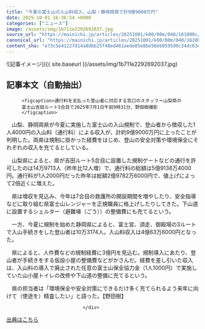 ```yaml
---
title: "今夏の富士山の入山料収入、山梨・静岡両県で計9億9000万円"
date: 2025-10-01 16:36:54 +0900
categories: ["ニュース"]
image: /assets/img/1b711e2292692037.jpg
source_url: "https://mainichi.jp/articles/20251001/k00/00m/040/161000c/"
canonical_url: "https://mainichi.jp/articles/20251001/k00/00m/040/161000c/"
content_sha: "e73c5e41227d14a8dbb25f48ed481aede05e8be50eb9595d9c24dc63e52ea519"
---
```


![記事イメージ]({{ site.baseurl }}/assets/img/1b711e2292692037.jpg)

## 記事本文（自動抽出）
<div><section class="articledetail-body" id="articledetail-body">




<div class="articledetail-image-left">
  <figure>
    
    <figcaption>通行料を支払った登山者に対応する窓口のスタッフ＝山梨県の富士山吉田ルート5合目で2025年7月1日午前9時31分、野田樹撮影</figcaption>
    
  </figure>
</div>

<p>　山梨、静岡両県が今夏に実施した富士山の入山規制で、登山者から徴収した1人4000円の入山料（通行料）による収入が、計約9億9000万円に上ったことが判明した。両県は規制に掛かった経費をはじめ、登山の安全対策や環境保全にそれぞれの収入を充てるとしている。</p>

<p>　山梨県によると、県が吉田ルート5合目に設置した規制ゲートなどの通行を許可したのは14万9713人（昨年比12人増）で、通行料の総額は5億9138万4000円。通行料が1人2000円だった昨年は総額2億9782万6000円で、値上げによって2倍近くに増えた。</p>

	


<p>　県は増収を見込み、今年は7合目の救護所の開設期間を増やしたり、安全指導などに取り組む県富士山レンジャーを正規職員に格上げしたりしてきた。下山道に設置するシェルター（避難壕（ごう））の整備費にも充てるという。</p>

<p>　一方、今夏に規制を始めた静岡県によると、富士宮、須走、御殿場の3ルートで入山手続きをした登山者は10万3174人。入山料収入は4億63万6000円となった。</p>

	


<p>　県によると、人件費などの規制経費に3億円を見込む。規制導入にあたり、登山者が手続きをする仮設小屋の整備費などがかさんだ。経費を差し引いた収入は、入山料の導入で廃止された任意の富士山保全協力金（1人1000円）で実施していた山小屋トイレの改修や下山道の整備に充てるという。</p>

<p>　県の担当者は「環境保全や安全対策にできるだけ多く充てられるよう来年に向けて（使途を）精査したい」と語った。【野田樹】</p>


</section>






								</div>

[出典はこちら](https://mainichi.jp/articles/20251001/k00/00m/040/161000c/)
